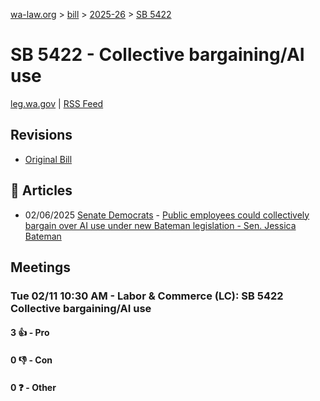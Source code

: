 [wa-law.org](/) > [bill](/bill/) > [2025-26](/bill/2025-26/) > [SB 5422](/bill/2025-26/sb/5422/)

# SB 5422 - Collective bargaining/AI use
[leg.wa.gov](https://app.leg.wa.gov/billsummary?BillNumber=5422&Year=2025&Initiative=false) | [RSS Feed](./rss.xml)

## Revisions
* [Original Bill](1/)

## 📰 Articles
* 02/06/2025 [Senate Democrats](/org/senate_democrats/) - [Public employees could collectively bargain over AI use under new Bateman legislation - Sen. Jessica Bateman](https://senatedemocrats.wa.gov/bateman/2025/02/05/public-employees-could-collectively-bargain-over-ai-use-under-new-bateman-legislation/#:~:text=New%20legislation)

## Meetings
### Tue 02/11 10:30 AM - Labor & Commerce (LC): SB 5422 Collective bargaining/AI use
#### 3 👍 - Pro

#### 0 👎 - Con

#### 0 ❓ - Other
